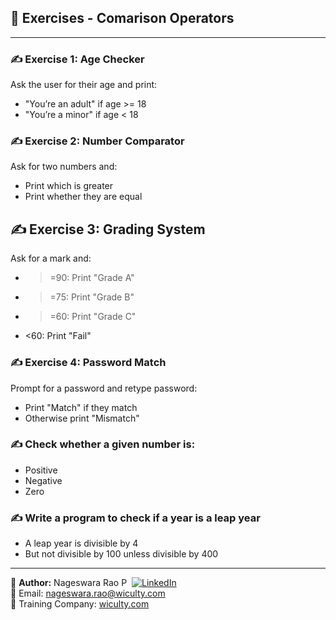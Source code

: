 ## 🧪 Exercises - Comarison Operators

---

### ✍️ Exercise 1: Age Checker
Ask the user for their age and print:
- "You’re an adult" if age >= 18
- "You’re a minor" if age < 18


### ✍️ Exercise 2: Number Comparator
Ask for two numbers and:
- Print which is greater
- Print whether they are equal

## ✍️ Exercise 3: Grading System
Ask for a mark and:
- >=90: Print "Grade A"
- >=75: Print "Grade B"
- >=60: Print "Grade C"
- <60: Print "Fail"

### ✍️ Exercise 4: Password Match
Prompt for a password and retype password:
- Print "Match" if they match
- Otherwise print "Mismatch"

### ✍️ Check whether a given number is:
- Positive
- Negative
- Zero

### ✍️ Write a program to check if a year is a leap year
- A leap year is divisible by 4
- But not divisible by 100 unless divisible by 400

---

👤 **Author:** Nageswara Rao P &nbsp;[![LinkedIn](https://img.shields.io/badge/LinkedIn-%230077B5.svg?style=flat-square&logo=linkedin&logoColor=white)](https://www.linkedin.com/in/nageshvkn)  
📧 Email: [nageswara.rao@wiculty.com](mailto:nageswara.rao@wiculty.com)  
🏢 Training Company: [wiculty.com](https://wiculty.com)
